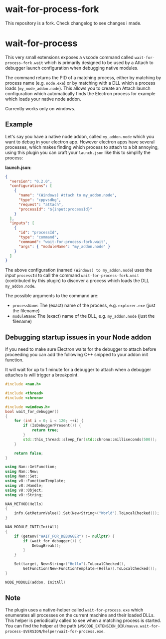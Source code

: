 # wait-for-process-fork

This repository is a fork. Check changelog to see changes i made.

# wait-for-process

This very small extensions exposes a vscode command called `wait-for-process-fork.wait` which is primarily
designed to be used by a Attach to debugger launch configuration when debugging native modules.

The command returns the PID of a matching process, either by matching by process name (e.g. `node.exe`)
or by matching with a DLL which a process loads (`my_node_addon.node`). This allows you to create an
Attach launch configuration which automatically finds the Electron process for example which loads
your native node addon.

Currently works only on windows.

## Example

Let's say you have a native node addon, called `my_addon.node` which you want to debug in your electron app. However electron apps have several processes, which makes finding which process to attach to a bit annoying, using this plugin you can craft your `launch.json` like this to simplify the process:

**launch.json**:

```json
{
  "version": "0.2.0",
  "configurations": [
    {
      "name": "(Windows) Attach to my_addon.node",
      "type": "cppvsdbg",
      "request": "attach",
      "processId": "${input:processId}"
    }
  ],
  "inputs": [
    {
      "id": "processId",
      "type": "command",
      "command": "wait-for-process-fork.wait",
      "args": { "moduleName": "my_addon.node" }
    }
  ]
}
```

The above configuration (named `(Windows) to my_addon.node`) uses the _input_ `processId` to call the command `wait-for-process-fork.wait`
(contributed by this plugin) to discover a process which loads the DLL `my_addon.node`.

The possible arguments to the command are:

- `processName`: The (exact) name of the process, e.g. `explorer.exe` (just the filename)
- `moduleName`: The (exact) name of the DLL, e.g. `my_addon.node` (just the filename)

## Debugging startup issues in your Node addon

If you need to make sure Electron waits for the debugger to attach before proceeding you can add the following C++ snipped to your addon init function.

It will wait for up to 1 minute for a debugger to attach when a debugger attaches is will trigger a breakpoint.

```cpp
#include <nan.h>

#include <thread>
#include <chrono>

#include <windows.h>
bool wait_for_debugger()
{
    for (int i = 0; i < 120; ++i) {
        if (IsDebuggerPresent()) {
            return true;
        }
        std::this_thread::sleep_for(std::chrono::milliseconds(500));
    }

    return false;
}

using Nan::GetFunction;
using Nan::New;
using Nan::Set;
using v8::FunctionTemplate;
using v8::Handle;
using v8::Object;
using v8::String;

NAN_METHOD(Hello)
{
    info.GetReturnValue().Set(New<String>("World").ToLocalChecked());
}

NAN_MODULE_INIT(InitAll)
{
    if (getenv("WAIT_FOR_DEBUGGER") != nullptr) {
        if (wait_for_debugger()) {
            DebugBreak();
        }
    }

    Set(target, New<String>("Hello").ToLocalChecked(),
        GetFunction(New<FunctionTemplate>(Hello)).ToLocalChecked());
}

NODE_MODULE(addon, InitAll)
```

## Note

The plugin uses a native-helper called `wait-for-process.exe` which enumerates all processes on the current machine and their loaded DLLs. This helper is periodically called to see when a matching process is started. You can find the helper at the path `$VSCODE_EXTENSION_DIR/mauve.wait-for-process-$VERSION/helper/wait-for-process.exe`.
